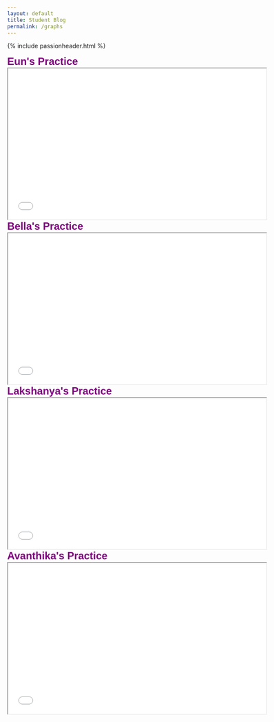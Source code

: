 ```yaml
---
layout: default
title: Student Blog
permalink: /graphs
---
```


{% include passionheader.html %}


<style>
    .practice-heading {
        font-family: cursive;
        color: purple; 
    }
</style>

<style>
    .practice-heading {
        font-family: 'Arial', sans-serif;
        font-weight: bold;
        font-size: 24px; 
        color: purple
    }
</style>

<div class="practice-heading">
    Eun's Practice
    <iframe src="/frontend/passionproject/eun's_graph.html" width="600" height="350"></iframe>
</div>

<div class="practice-heading">
    Bella's Practice
    <iframe src="/frontend/passionproject/bella's_graph.html" width="600" height="350"></iframe>
</div>

<div class="practice-heading">
    Lakshanya's Practice
    <iframe src="/frontend/passionproject/lakshanya's_graph.html" width="600" height="350"></iframe>
</div>

<div class="practice-heading">
    Avanthika's Practice
    <iframe src="/frontend/passionproject/avanthika's_graph.html" width="600" height="350"></iframe>
</div>
